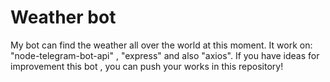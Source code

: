 # Weather bot

My bot can find the weather all over the world at this moment. It work on: "node-telegram-bot-api" , "express" and also "axios". If you have ideas for improvement this bot , you can push your works in this repository!
